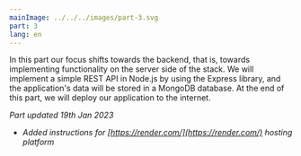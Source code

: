 ```yaml
---
mainImage: ../../../images/part-3.svg
part: 3
lang: en
---
```


<div class="intro">

In this part our focus shifts towards the backend, that is, towards implementing functionality on the server side of the stack.
We will implement a simple REST API in Node.js by using the Express library, and the application's data will be stored in a MongoDB database.
At the end of this part, we will deploy our application to the internet.

<i>Part updated 19th Jan 2023</i>

- <i>Added instructions for [https://render.com/](https://render.com/) hosting platform</i>

</div>

